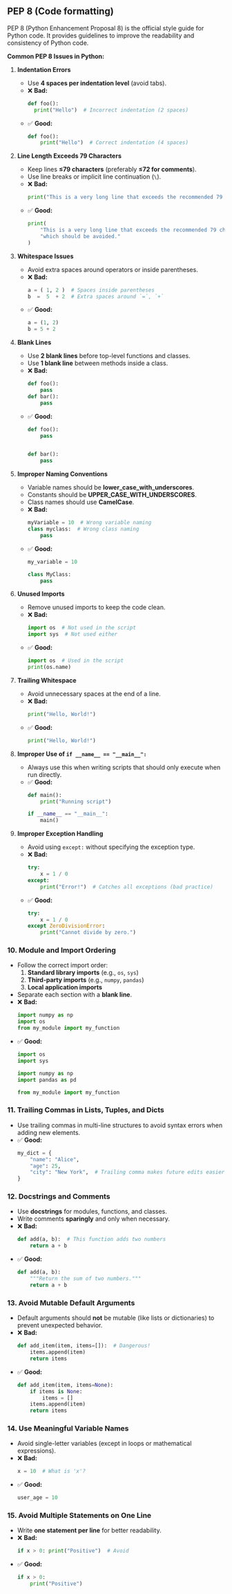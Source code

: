 ## PEP 8 (Code formatting)
PEP 8 (Python Enhancement Proposal 8) is the official style guide for Python code. It provides guidelines to improve the readability and consistency of Python code.  

**Common PEP 8 Issues in Python:**  

1. **Indentation Errors**  
   - Use **4 spaces per indentation level** (avoid tabs).  
   - ❌ **Bad:**  
     ```python
     def foo():
       print("Hello")  # Incorrect indentation (2 spaces)
     ```
   - ✅ **Good:**  
     ```python
     def foo():
         print("Hello")  # Correct indentation (4 spaces)
     ```

2. **Line Length Exceeds 79 Characters**  
   - Keep lines **≤79 characters** (preferably **≤72 for comments**).  
   - Use line breaks or implicit line continuation (`\`).  
   - ❌ **Bad:**  
     ```python
     print("This is a very long line that exceeds the recommended 79 characters limit, which should be avoided.")  
     ```
   - ✅ **Good:**  
     ```python
     print(
         "This is a very long line that exceeds the recommended 79 characters limit, "
         "which should be avoided."
     )
     ```

3. **Whitespace Issues**  
   - Avoid extra spaces around operators or inside parentheses.  
   - ❌ **Bad:**  
     ```python
     a = ( 1, 2 )  # Spaces inside parentheses
     b  =  5  + 2  # Extra spaces around `=`, `+`
     ```
   - ✅ **Good:**  
     ```python
     a = (1, 2)
     b = 5 + 2
     ```

4. **Blank Lines**  
   - Use **2 blank lines** before top-level functions and classes.  
   - Use **1 blank line** between methods inside a class.  
   - ❌ **Bad:**  
     ```python
     def foo():
         pass
     def bar():
         pass
     ```
   - ✅ **Good:**  
     ```python
     def foo():
         pass
     
     
     def bar():
         pass
     ```

5. **Improper Naming Conventions**  
   - Variable names should be **lower_case_with_underscores**.  
   - Constants should be **UPPER_CASE_WITH_UNDERSCORES**.  
   - Class names should use **CamelCase**.  
   - ❌ **Bad:**  
     ```python
     myVariable = 10  # Wrong variable naming
     class myclass:  # Wrong class naming
         pass
     ```
   - ✅ **Good:**  
     ```python
     my_variable = 10  
     
     class MyClass:
         pass
     ```

6. **Unused Imports**  
   - Remove unused imports to keep the code clean.  
   - ❌ **Bad:**  
     ```python
     import os  # Not used in the script
     import sys  # Not used either
     ```
   - ✅ **Good:**  
     ```python
     import os  # Used in the script
     print(os.name)
     ```

7. **Trailing Whitespace**  
   - Avoid unnecessary spaces at the end of a line.  
   - ❌ **Bad:**  
     ```python
     print("Hello, World!")    
     ```
   - ✅ **Good:**  
     ```python
     print("Hello, World!")
     ```

8. **Improper Use of `if __name__ == "__main__":`**  
   - Always use this when writing scripts that should only execute when run directly.  
   - ✅ **Good:**  
     ```python
     def main():
         print("Running script")
     
     if __name__ == "__main__":
         main()
     ```

9. **Improper Exception Handling**  
   - Avoid using `except:` without specifying the exception type.  
   - ❌ **Bad:**  
     ```python
     try:
         x = 1 / 0
     except:
         print("Error!")  # Catches all exceptions (bad practice)
     ```
   - ✅ **Good:**  
     ```python
     try:
         x = 1 / 0
     except ZeroDivisionError:
         print("Cannot divide by zero.")
     ```
   
### 10. **Module and Import Ordering**  
   - Follow the correct import order:  
     1. **Standard library imports** (e.g., `os`, `sys`)  
     2. **Third-party imports** (e.g., `numpy`, `pandas`)  
     3. **Local application imports**  
   - Separate each section with a **blank line**.  
   - ❌ **Bad:**  
     ```python
     import numpy as np
     import os
     from my_module import my_function
     ```
   - ✅ **Good:**  
     ```python
     import os  
     import sys  

     import numpy as np  
     import pandas as pd  

     from my_module import my_function  
     ```

### 11. **Trailing Commas in Lists, Tuples, and Dicts**  
   - Use trailing commas in multi-line structures to avoid syntax errors when adding new elements.  
   - ✅ **Good:**  
     ```python
     my_dict = {
         "name": "Alice",
         "age": 25,
         "city": "New York",  # Trailing comma makes future edits easier
     }
     ```

### 12. **Docstrings and Comments**  
   - Use **docstrings** for modules, functions, and classes.  
   - Write comments **sparingly** and only when necessary.  
   - ❌ **Bad:**  
     ```python
     def add(a, b):  # This function adds two numbers
         return a + b
     ```
   - ✅ **Good:**  
     ```python
     def add(a, b):
         """Return the sum of two numbers."""
         return a + b
     ```

### 13. **Avoid Mutable Default Arguments**  
   - Default arguments should **not** be mutable (like lists or dictionaries) to prevent unexpected behavior.  
   - ❌ **Bad:**  
     ```python
     def add_item(item, items=[]):  # Dangerous!
         items.append(item)
         return items
     ```
   - ✅ **Good:**  
     ```python
     def add_item(item, items=None):
         if items is None:
             items = []
         items.append(item)
         return items
     ```

### 14. **Use Meaningful Variable Names**  
   - Avoid single-letter variables (except in loops or mathematical expressions).  
   - ❌ **Bad:**  
     ```python
     x = 10  # What is 'x'?
     ```
   - ✅ **Good:**  
     ```python
     user_age = 10  
     ```

### 15. **Avoid Multiple Statements on One Line**  
   - Write **one statement per line** for better readability.  
   - ❌ **Bad:**  
     ```python
     if x > 0: print("Positive")  # Avoid
     ```
   - ✅ **Good:**  
     ```python
     if x > 0:
         print("Positive")
     ```

